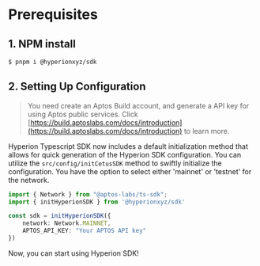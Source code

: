 # Prerequisites

## 1. NPM install

```sh
$ pnpm i @hyperionxyz/sdk
```

## 2. Setting Up Configuration

> You need create an Aptos Build account, and generate a API key for using Aptos public services. Click [https://build.aptoslabs.com/docs/introduction](https://build.aptoslabs.com/docs/introduction) to learn more.

Hyperion Typescript SDK now includes a default initialization method that allows for quick generation of the Hyperion SDK configuration. You can utilize the `src/config/initCetusSDK` method to swiftly initialize the configuration. You have the option to select either 'mainnet' or 'testnet' for the network.

```typescript
import { Network } from "@aptos-labs/ts-sdk";
import { initHyperionSDK } from '@hyperionxyz/sdk'

const sdk = initHyperionSDK({
    network: Network.MAINNET, 
    APTOS_API_KEY: "Your APTOS API key"
})
```

Now, you can start using Hyperion SDK!
